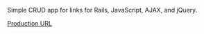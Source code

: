 Simple CRUD app for links for Rails, JavaScript, AJAX, and jQuery.

[Production URL](https://blooming-badlands-72653.herokuapp.com/)
